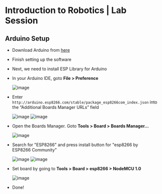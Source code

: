 # Introduction to Robotics | Lab Session

## Arduino Setup

* Download Arduino from [here](https://www.arduino.cc/en/software)
* Finish setting up the software
* Next, we need to install ESP Library for Arduino
* In your Arduino IDE, goto **File > Preference**
   
  ![image](https://user-images.githubusercontent.com/95632474/227883979-a9a5650e-ee9a-4cc0-9dbd-9c5763a1da58.png)

* Enter `http://arduino.esp8266.com/stable/package_esp8266com_index.json` into the “Additional Boards Manager URLs” field

  ![image](https://user-images.githubusercontent.com/95632474/227885125-ee005092-9da5-4f85-ada1-f59f5beb297c.png)
  ![image](https://user-images.githubusercontent.com/95632474/227885336-e49e8bad-1055-41bd-9424-aa60dc341093.png)

* Open the Boards Manager. Goto **Tools > Board > Boards Manager...**

  ![image](https://user-images.githubusercontent.com/95632474/227885824-8b5f2eea-d0f7-405f-929b-909c1ab5b398.png)

* Search for "ESP8266" and press install button for "esp8266 by ESP8266 Community"

  ![image](https://user-images.githubusercontent.com/95632474/227886619-98f4ff07-1416-4571-b6be-d9c0aba1b98c.png)
  ![image](https://user-images.githubusercontent.com/95632474/227886738-2993e1f8-6cdf-47ae-859d-11e3fd2cdd1a.png)

* Set board by going to **Tools > Board > esp8266 > NodeMCU 1.0**

  ![image](https://user-images.githubusercontent.com/95632474/227888471-8fc31d71-677c-4688-85df-bdb868ca9eab.png)

* Done!
